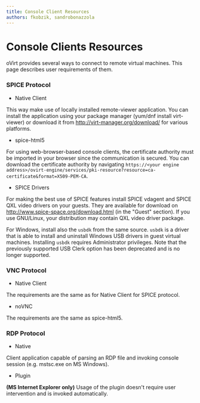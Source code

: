 ```yaml
---
title: Console Client Resources
authors: fkobzik, sandrobonazzola
---
```


# Console Clients Resources

oVirt provides several ways to connect to remote virtual machines. This page describes user requirements of them.

### SPICE Protocol

*   Native Client

This way make use of locally installed remote-viewer application.
You can install the application using your package manager (yum/dnf install virt-viewer) or download it from <http://virt-manager.org/download/> for various platforms.

*   spice-html5

For using web-browser-based console clients, the certificate authority must be imported in your browser since the communication is secured.
You can download the certificate authority by navigating `https://<your engine address>/ovirt-engine/services/pki-resource?resource=ca-certificate&format=X509-PEM-CA`.

*   SPICE Drivers

For making the best use of SPICE features install SPICE vdagent and SPICE QXL video drivers on your guests.
They are available for download on <http://www.spice-space.org/download.html> (in the "Guest" section).
If you use GNU/Linux, your distribution may contain QXL video driver package.

For Windows, install also the `usbdk` from the same source. `usbdk` is a driver that is able to install and uninstall Windows USB drivers in guest virtual machines.
Installing `usbdk` requires Administrator privileges. Note that the previously supported USB Clerk option has been deprecated and is no longer supported.

### VNC Protocol

*   Native Client

The requirements are the same as for Native Client for SPICE protocol.

*   noVNC

The requirements are the same as spice-html5.

### RDP Protocol

*   Native

Client application capable of parsing an RDP file and invoking console session (e.g. mstsc.exe on MS Windows).

*   Plugin

<b>(MS Internet Explorer only)</b> Usage of the plugin doesn't require user intervention and is invoked automatically.

